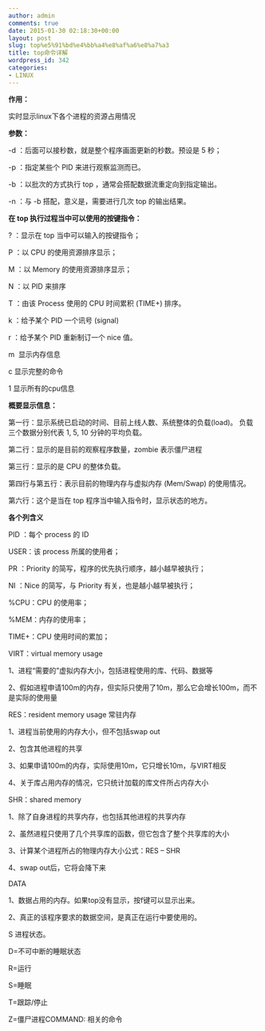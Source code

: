 ```yaml
---
author: admin
comments: true
date: 2015-01-30 02:18:30+00:00
layout: post
slug: top%e5%91%bd%e4%bb%a4%e8%af%a6%e8%a7%a3
title: top命令详解
wordpress_id: 342
categories:
- LINUX
---
```


**作用：**

实时显示linux下各个进程的资源占用情况

**参数：**

-d ：后面可以接秒数，就是整个程序画面更新的秒数。预设是 5 秒；

-p ：指定某些个 PID 来进行观察监测而已。



-b ：以批次的方式执行 top ，通常会搭配数据流重定向到指定输出。

-n ：与 -b 搭配，意义是，需要进行几次 top 的输出结果。



**在 top 执行过程当中可以使用的按键指令：**

? ：显示在 top 当中可以输入的按键指令；

P ：以 CPU 的使用资源排序显示；

M ：以 Memory 的使用资源排序显示；

N ：以 PID 来排序

T ：由该 Process 使用的 CPU 时间累积 (TIME+) 排序。

k ：给予某个 PID 一个讯号 (signal)

r ：给予某个 PID 重新制订一个 nice 值。



m  显示内存信息

c 显示完整的命令

1 显示所有的cpu信息



**概要显示信息：**



第一行：显示系统已启动的时间、目前上线人数、系统整体的负载(load)。 负载三个数据分别代表 1, 5, 10 分钟的平均负载。

第二行：显示的是目前的观察程序数量，zombie 表示僵尸进程

第三行：显示的是 CPU 的整体负载。

第四行与第五行：表示目前的物理内存与虚拟内存 (Mem/Swap) 的使用情况。

第六行：这个是当在 top 程序当中输入指令时，显示状态的地方。

**各个列含义**



PID ：每个 process 的 ID

USER：该 process 所属的使用者；

PR ：Priority 的简写，程序的优先执行顺序，越小越早被执行；

NI ：Nice 的简写，与 Priority 有关，也是越小越早被执行；

%CPU：CPU 的使用率；

%MEM：内存的使用率；

TIME+：CPU 使用时间的累加；



VIRT：virtual memory usage

1、进程“需要的”虚拟内存大小，包括进程使用的库、代码、数据等

2、假如进程申请100m的内存，但实际只使用了10m，那么它会增长100m，而不是实际的使用量



RES：resident memory usage 常驻内存

1、进程当前使用的内存大小，但不包括swap out

2、包含其他进程的共享

3、如果申请100m的内存，实际使用10m，它只增长10m，与VIRT相反

4、关于库占用内存的情况，它只统计加载的库文件所占内存大小



SHR：shared memory

1、除了自身进程的共享内存，也包括其他进程的共享内存

2、虽然进程只使用了几个共享库的函数，但它包含了整个共享库的大小

3、计算某个进程所占的物理内存大小公式：RES – SHR

4、swap out后，它将会降下来



DATA

1、数据占用的内存。如果top没有显示，按f键可以显示出来。

2、真正的该程序要求的数据空间，是真正在运行中要使用的。



S 进程状态。

D=不可中断的睡眠状态

R=运行

S=睡眠

T=跟踪/停止

Z=僵尸进程COMMAND: 相关的命令
